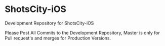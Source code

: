 ShotsCity-iOS
=============

Development Repository for ShotsCity-iOS

Please Post All Commits to the Development Repository, Master is only for Pull request's and merges for Production Versions.
